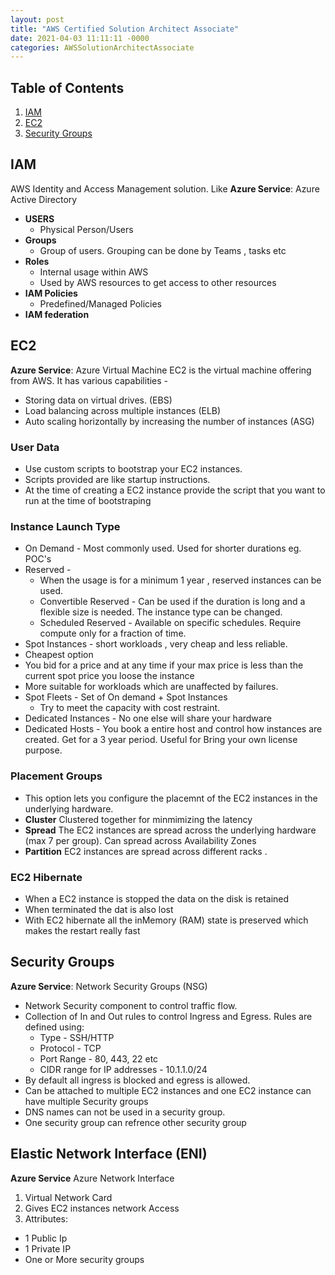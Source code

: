 ```yaml
---
layout: post
title: "AWS Certified Solution Architect Associate"
date: 2021-04-03 11:11:11 -0000
categories: AWSSolutionArchitectAssociate
---
```


## Table of Contents

1. [IAM](#iam)
2. [EC2](#ec2)
3. [Security Groups](#security-groups)


## IAM

AWS Identity and Access Management solution. Like 
**Azure Service**: Azure Active Directory

* **USERS**
  * Physical Person/Users
* **Groups**
  * Group of users. Grouping can be done by Teams , tasks etc
* **Roles**
  * Internal usage within AWS 
  * Used by AWS resources to get access to other resources
* **IAM Policies**
  * Predefined/Managed Policies
* **IAM federation**

## EC2

**Azure Service**: Azure Virtual Machine
EC2 is the virtual machine offering from AWS. It has various capabilities -

* Storing data on virtual drives. (EBS)
* Load balancing across multiple instances (ELB)
* Auto scaling horizontally by increasing the number of instances (ASG)

### User Data

* Use custom scripts to bootstrap your EC2 instances.
* Scripts provided are like startup instructions. 
* At the time of creating a EC2 instance provide the script that you want to run at the time of 
bootstraping

### Instance Launch Type

* On Demand - Most commonly used. Used for shorter durations eg. POC's
* Reserved - 
  * When the usage is for a minimum 1 year , reserved instances can be used.
  * Convertible Reserved - Can be used if the duration is long and a flexible size is needed. The instance type can be changed.
  * Scheduled Reserved - Available on specific schedules. Require compute only for a fraction of time.
* Spot Instances - short workloads , very cheap and less reliable.
 * Cheapest option
 * You bid for a price and at any time if your max price is less than the current spot price you loose the instance
 * More suitable for workloads which are unaffected by failures. 
* Spot Fleets - Set of On demand + Spot Instances
  * Try to meet the capacity with cost restraint.
* Dedicated Instances - No one else will share your hardware
* Dedicated Hosts - You book a entire host and control how instances are created. Get for a 3 year period. Useful for Bring your own license purpose.

### Placement Groups

* This option lets you configure the placemnt of the EC2 instances in the underlying hardware.
* **Cluster** Clustered together for minmimizing the latency
* **Spread**  The EC2 instances are spread across the underlying hardware (max 7 per group). Can spread across Availability Zones
* **Partition** EC2 instances are spread across different racks .

### EC2 Hibernate
- When a EC2 instance is stopped the data on the disk is retained 
- When terminated the dat is also lost
- With EC2 hibernate all the inMemory (RAM) state is preserved which makes the restart really fast


## Security Groups 

**Azure Service**: Network Security Groups (NSG)

* Network Security component to control traffic flow.
* Collection of In and Out rules to control Ingress and Egress. Rules are defined using:
  * Type - SSH/HTTP
  * Protocol - TCP
  * Port Range - 80, 443, 22 etc
  * CIDR range for IP addresses - 10.1.1.0/24
* By default all ingress is blocked and egress is allowed.
* Can be attached to multiple EC2 instances and one EC2 instance can have multiple Security groups
* DNS names can not be used in a security group.
* One security group can refrence other security group

## Elastic Network Interface (ENI)

**Azure Service**  Azure Network Interface

1. Virtual Network Card
2. Gives EC2 instances network Access
3. Attributes:
  - 1 Public Ip
  - 1 Private IP
  - One or More security groups